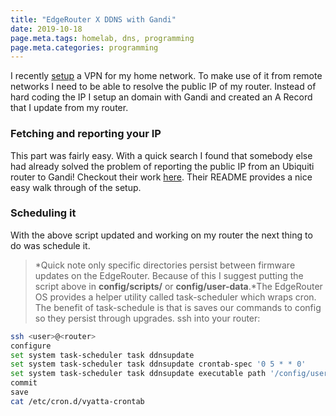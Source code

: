 ```yaml
---
title: "EdgeRouter X DDNS with Gandi"
date: 2019-10-18
page.meta.tags: homelab, dns, programming
page.meta.categories: programming
---
```


I recently [setup](https://burningdaylight.io/posts/edgerouter-x-vpn-setup-prt-one/) a VPN for my home network. To make
use of it from remote networks I need to be able to resolve the public IP of my router. Instead of hard coding the IP I
setup an domain with Gandi and created an A Record that I update from my router.

### Fetching and reporting your IP

This part was fairly easy. With a quick search I found that somebody else had already solved the problem of reporting
the public IP from an Ubiquiti router to Gandi! Checkout their
work [here](https://github.com/georgr/erx-gandi-nat-ddns). Their README provides a nice easy walk through of the setup.

### Scheduling it

With the above script updated and working on my router the next thing to do was schedule it.


> *Quick note only specific directories persist between firmware updates on the EdgeRouter. Because of this I suggest
> putting the script above in **config/scripts/** or **config/user-data**.*The EdgeRouter OS provides a helper utility
> called task-scheduler which wraps cron. The benefit of task-schedule is that is saves our commands to config so they
> persist through upgrades. ssh into your router:

```bash
ssh <user>@<router>  
configure  
set system task-scheduler task ddnsupdate  
set system task-scheduler task ddnsupdate crontab-spec '0 5 * * 0'  
set system task-scheduler task ddnsupdate executable path '/config/user-data/'  
commit  
save  
cat /etc/cron.d/vyatta-crontab
```
  